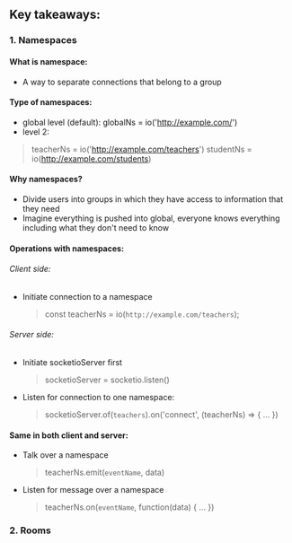 ## Key takeaways:

### 1. Namespaces

#### What is namespace:

* A way to separate connections that belong to a group

#### Type of namespaces:

* global level (default): globalNs = io('http://example.com/')
* level 2:

> teacherNs = io('http://example.com/teachers')
> studentNs = io(http://example.com/students)

#### Why namespaces?

- Divide users into groups in which they have access to information that they need
- Imagine everything is pushed into global, everyone knows everything including what they don't need to know

#### Operations with namespaces:

###### Client side:

* Initiate connection to a namespace
  > const teacherNs = io(`http://example.com/teachers`);

###### Server side:

* Initiate socketioServer first
  > socketioServer = socketio.listen()
* Listen for connection to one namespace:
  > socketioServer.of(`teachers`).on('connect', (teacherNs) => { ... })

#### Same in both client and server:

* Talk over a namespace
  > teacherNs.emit(`eventName`, data)
* Listen for message over a namespace
  > teacherNs.on(`eventName`, function(data) { ... })

### 2. Rooms
